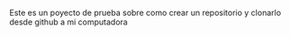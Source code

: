 Este es un poyecto de prueba sobre como crear un repositorio y clonarlo desde github a mi computadora